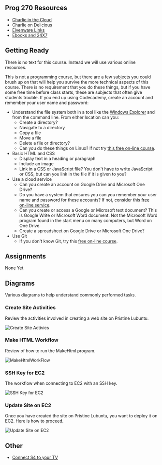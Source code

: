 ## Prog 270 Resources

- [Charlie in the Cloud](http://bit.ly/V5g8wF)
- [Charlie on Delicious](https://delicious.com/charliecalvert)
- [Elvenware Links](http://elvenware.com/charlie/links.html)
- [Ebooks and 24X7](http://www.bellevuecollege.edu/lmc/catalogs.html)

## Getting Ready

There is no text for this course. Instead we will use various online resources.

This is not a programming course, but there are a few subjects you could brush up on that will help you survive the more technical aspects of this course. There is no requirement that you do these things, but if you have some free time before class starts, these are subjects that often give students trouble. If you end up using Codecademy, create an account and remember your user name and password:

- Understand the file system both in a tool like the [Windows Explorer][mswe] and from the command line. From either location can you:
  - Create a directory?
  - Navigate to a directory
  - Copy a file
  - Move a file
  - Delete a file or directory?
  - Can you do these things on Linux? If not try [this free on-line course](https://www.codecademy.com/learn/learn-the-command-line).
- Basic HTML and CSS
  - Display text in a heading or paragraph
  - Include an image
  - Link in a CSS or JavaScript file? You don't have to write JavaScript or CSS, but can you link in the file if it is given to you?
- Use a cloud service
  - Can you create an account on Google Drive and Microsoft One Drive?
  - Do you have a system that ensures you can you remember your user name and password for these accounts? If not, consider this [free on-line service](https://lastpass.com/).
  - Can you create or access a Google or Microsoft text document? This is Google Write or Microsoft Word document. Not the Microsoft Word program found in the start menu on many computers, but Word on One Drive.
  - Create a spreadsheet on Google Drive or Microsoft One Drive?
- Use Git
  - If you don't know Git, try this [free on-line course](https://www.codecademy.com/learn/learn-git).

[mswe]:https://www.microsoft.com/resources/documentation/windows/xp/all/proddocs/en-us/app_win_explorer.mspx?mfr=true

## Assignments

None Yet

## Diagrams

Various diagrams to help understand commonly performed tasks.

### Create Site Activities

Review the activities involved in creating a web site on Pristine Lubuntu.

![Create Site Activies](https://s3.amazonaws.com/bucket01.elvenware.com/images/create-web-site-activities.png)

### Make HTML Workflow

Review of how to run the MakeHtml program.

![MakeHtmlWorkFlow](https://s3.amazonaws.com/bucket01.elvenware.com/images/make-html-work-flow.png)

### SSH Key for EC2

The workflow when connecting to EC2 with an SSH key.

![SSH Key for EC2](https://s3.amazonaws.com/bucket01.elvenware.com/images/ssh-key-for-ec2.png)

### Update Site on EC2

Once you have created the site on Pristine Lubuntu, you want to deploy it on EC2. Here is how to proceed.

![Update Site on EC2](https://s3.amazonaws.com/bucket01.elvenware.com/images/update-site-on-ec2.png)

Other
-----

- [Connect S4 to your TV](<http://www.pcmag.com/article2/0,2817,2420138,00.asp>)
